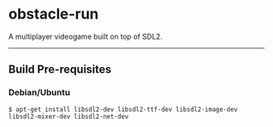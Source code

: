 # obstacle-run

A multiplayer videogame built on top of SDL2.

---

## Build Pre-requisites

### Debian/Ubuntu

```sh-session
$ apt-get install libsdl2-dev libsdl2-ttf-dev libsdl2-image-dev libsdl2-mixer-dev libsdl2-net-dev
```
